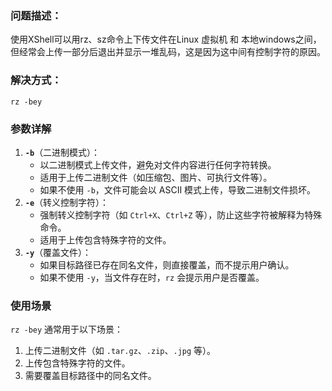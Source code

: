 ### 问题描述：

使用XShell可以用rz、sz命令上下传文件在Linux 虚拟机 和 本地windows之间，但经常会上传一部分后退出并显示一堆乱码，这是因为这中间有控制字符的原因。



### 解决方式：

```shell
rz -bey
```



### 参数详解

1. **`-b`**（二进制模式）：
   - 以二进制模式上传文件，避免对文件内容进行任何字符转换。
   - 适用于上传二进制文件（如压缩包、图片、可执行文件等）。
   - 如果不使用 `-b`，文件可能会以 ASCII 模式上传，导致二进制文件损坏。
2. **`-e`**（转义控制字符）：
   - 强制转义控制字符（如 `Ctrl+X`、`Ctrl+Z` 等），防止这些字符被解释为特殊命令。
   - 适用于上传包含特殊字符的文件。
3. **`-y`**（覆盖文件）：
   - 如果目标路径已存在同名文件，则直接覆盖，而不提示用户确认。
   - 如果不使用 `-y`，当文件存在时，`rz` 会提示用户是否覆盖。



### 使用场景

`rz -bey` 通常用于以下场景：

1. 上传二进制文件（如 `.tar.gz`、`.zip`、`.jpg` 等）。
2. 上传包含特殊字符的文件。
3. 需要覆盖目标路径中的同名文件。